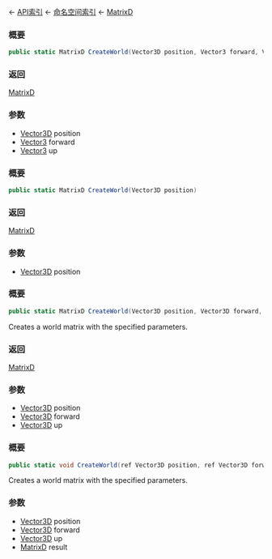 ← [API索引](Api-Index) ← [命名空间索引](Namespace-Index) ← [MatrixD](VRageMath.MatrixD)

### 概要

```csharp
public static MatrixD CreateWorld(Vector3D position, Vector3 forward, Vector3 up)
```

### 返回

[MatrixD](VRageMath.MatrixD)

### 参数

* [Vector3D](VRageMath.Vector3D) position
* [Vector3](VRageMath.Vector3) forward
* [Vector3](VRageMath.Vector3) up
### 概要

```csharp
public static MatrixD CreateWorld(Vector3D position)
```

### 返回

[MatrixD](VRageMath.MatrixD)

### 参数

* [Vector3D](VRageMath.Vector3D) position
### 概要

```csharp
public static MatrixD CreateWorld(Vector3D position, Vector3D forward, Vector3D up)
```

Creates a world matrix with the specified parameters.

### 返回

[MatrixD](VRageMath.MatrixD)

### 参数

* [Vector3D](VRageMath.Vector3D) position
* [Vector3D](VRageMath.Vector3D) forward
* [Vector3D](VRageMath.Vector3D) up
### 概要

```csharp
public static void CreateWorld(ref Vector3D position, ref Vector3D forward, ref Vector3D up, out MatrixD result)
```

Creates a world matrix with the specified parameters.

### 参数

* [Vector3D](VRageMath.Vector3D) position
* [Vector3D](VRageMath.Vector3D) forward
* [Vector3D](VRageMath.Vector3D) up
* [MatrixD](VRageMath.MatrixD) result
